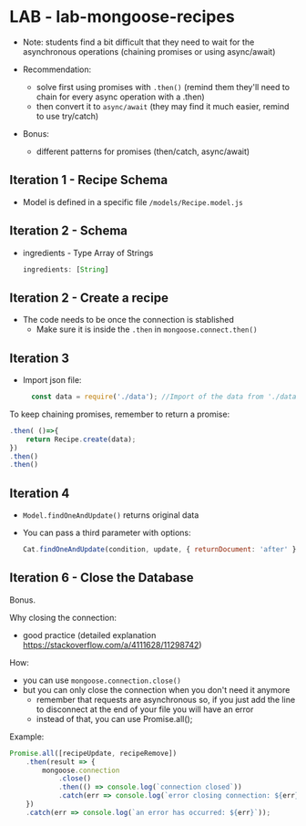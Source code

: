 

# LAB - lab-mongoose-recipes

- Note: students find a bit difficult that they need to wait for the asynchronous operations (chaining promises or using async/await)

- Recommendation: 
  - solve first using promises with `.then()` (remind them they'll need to chain for every async operation with a .then)
  - then convert it to `async/await` (they may find it much easier, remind to use try/catch)

- Bonus:
  - different patterns for promises (then/catch, async/await)




## Iteration 1 - Recipe Schema

- Model is defined in a specific file `/models/Recipe.model.js`



## Iteration 2 - Schema


- ingredients - Type Array of Strings
  
  ```js
  ingredients: [String]
  ```



## Iteration 2 - Create a recipe

- The code needs to be once the connection is stablished
    - Make sure it is inside the `.then` in `mongoose.connect.then()`



## Iteration 3


<!-- IMPORTANT -->
<!-- Note: this require is already in the initial code  -->
<!-- IMPORTANT -->

- Import json file:

  ```js
    const data = require('./data'); //Import of the data from './data.json'
  ```



To keep chaining promises, remember to return a promise:

  ```js
  .then( ()=>{
      return Recipe.create(data);
  })
  .then()
  .then()
  ```


## Iteration 4

- `Model.findOneAndUpdate()` returns original data

- You can pass a third parameter with options:

    ```js
    Cat.findOneAndUpdate(condition, update, { returnDocument: 'after' })
    ```



## Iteration 6 - Close the Database

Bonus.

Why closing the connection: 
- good practice (detailed explanation https://stackoverflow.com/a/4111628/11298742)

How: 
- you can use `mongoose.connection.close()`
- but you can only close the connection when you don't need it anymore
  - remember that requests are asynchronous so, if you just add the line to disconnect at the end of your file you will have an error
  - instead of that, you can use Promise.all();


Example:

  ```js
  Promise.all([recipeUpdate, recipeRemove])
      .then(result => {
          mongoose.connection
              .close()
              .then(() => console.log(`connection closed`))
              .catch(err => console.log(`error closing connection: ${err}`));
      })
      .catch(err => console.log(`an error has occurred: ${err}`));
  ```



